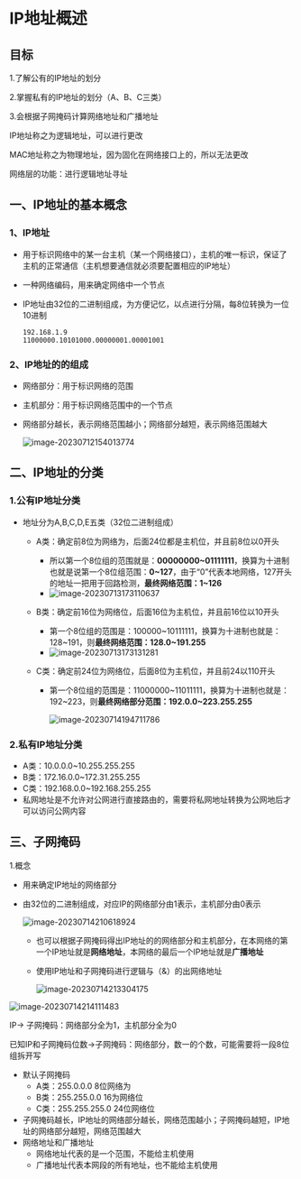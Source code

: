 # IP地址概述

## 目标

1.了解公有的IP地址的划分

2.掌握私有的IP地址的划分（A、B、C三类）

3.会根据子网掩码计算网络地址和广播地址

IP地址称之为逻辑地址，可以进行更改

MAC地址称之为物理地址，因为固化在网络接口上的，所以无法更改

网络层的功能：进行逻辑地址寻址

## 一、IP地址的基本概念

### 1、IP地址

- 用于标识网络中的某一台主机（某一个网络接口），主机的唯一标识，保证了主机的正常通信（主机想要通信就必须要配置相应的IP地址）

- 一种网络编码，用来确定网络中一个节点

- IP地址由32位的二进制组成，为方便记忆，以点进行分隔，每8位转换为一位10进制

  ```
  192.168.1.9
  11000000.10101000.00000001.00001001
  ```

### 2、IP地址的的组成

- 网络部分：用于标识网络的范围

- 主机部分：用于标识网络范围中的一个节点

- 网络部分越长，表示网络范围越小；网络部分越短，表示网络范围越大

  ![image-20230712154013774](C:\Users\hp\AppData\Roaming\Typora\typora-user-images\image-20230712154013774.png)

## 二、IP地址的分类

### 1.公有IP地址分类

- 地址分为A,B,C,D,E五类（32位二进制组成）
  - A类：确定前8位为网络为，后面24位都是主机位，并且前8位以0开头
    - 所以第一个8位组的范围就是：**00000000~01111111**，换算为十进制也就是说第一个8位组范围：**0~127**，由于“0”代表本地网络，127开头的地址一把用于回路检测，**最终网络范围：1~126**
    - ![image-20230713173110637](C:\Users\hp\AppData\Roaming\Typora\typora-user-images\image-20230713173110637.png)
    
  - B类：确定前16位为网络位，后面16位为主机位，并且前16位以10开头
    - 第一个8位组的范围是：100000~10111111，换算为十进制也就是：128~191，则**最终网络范围：128.0~191.255**
    - ![image-20230713173131281](C:\Users\hp\AppData\Roaming\Typora\typora-user-images\image-20230713173131281.png)
    
  - C类：确定前24位为网络位，后面8位为主机位，并且前24以110开头
  
    - 第一个8位组的范围是：11000000~11011111，换算为十进制也就是：192~223，则**最终网络部分范围：192.0.0~223.255.255**
  
      ![image-20230714194711786](C:\Users\hp\AppData\Roaming\Typora\typora-user-images\image-20230714194711786.png)



### 2.私有IP地址分类

- A类：10.0.0.0~10.255.255.255
- B类：172.16.0.0~172.31.255.255
- C类：192.168.0.0~192.168.255.255
- 私网地址是不允许对公网进行直接路由的，需要将私网地址转换为公网地后才可以访问公网内容



## 三、子网掩码

1.概念

- 用来确定IP地址的网络部分

- 由32位的二进制组成，对应IP的网络部分由1表示，主机部分由0表示

  ![image-20230714210618924](C:\Users\hp\AppData\Roaming\Typora\typora-user-images\image-20230714210618924.png)

  - 也可以根据子网掩码得出IP地址的的网络部分和主机部分，在本网络的第一个IP地址就是**网络地址**，本网络的最后一个IP地址就是**广播地址**

  - 使用IP地址和子网掩码进行逻辑与（&）的出网络地址

    ![image-20230714213304175](C:\Users\hp\AppData\Roaming\Typora\typora-user-images\image-20230714213304175.png)

![image-20230714214111483](C:\Users\hp\AppData\Roaming\Typora\typora-user-images\image-20230714214111483.png)

IP-> 子网掩码：网络部分全为1，主机部分全为0

已知IP和子网掩码位数->子网掩码：网络部分，数一的个数，可能需要将一段8位组拆开写

- 默认子网掩码
  - A类：255.0.0.0    8位网络为
  - B类：255.255.0.0    16为网络位
  - C类：255.255.255.0    24位网络位
- 子网掩码越长，IP地址的网络部分越长，网络范围越小；子网掩码越短，IP地址的网络部分越短，网络范围越大
- 网络地址和广播地址
  - 网络地址代表的是一个范围，不能给主机使用
  - 广播地址代表本网段的所有地址，也不能给主机使用

